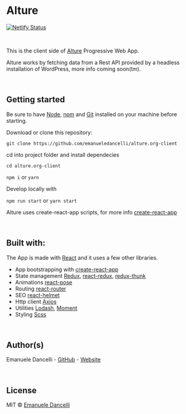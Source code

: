 # Alture

[![Netlify Status](https://api.netlify.com/api/v1/badges/f2084cdb-9cfe-4065-afa2-86d5174a82a2/deploy-status)](https://app.netlify.com/sites/alture/deploys)

&nbsp;

This is the client side of [Alture](https://alture.org) Progressive Web App.

Alture works by fetching data from a Rest API provided by a headless installation of WordPress, more info coming soon(tm).

&nbsp;

## Getting started

Be sure to have [Node](https://nodejs.org/en/), [npm](https://www.npmjs.com/) and [Git](https://git-scm.com/) installed on your machine before starting.

Download or clone this repository:

`git clone https://github.com/emanueledancelli/alture.org-client`

cd into project folder and install dependecies

`cd alture.org-client`

`npm i` or `yarn`

Develop locally with

`npm run start` or `yarn start`

Alture uses create-react-app scripts, for more info [create-react-app](https://github.com/facebook/create-react-app)

&nbsp;

## Built with:

The App is made with [React](https://reactjs.org/) and it uses a few other libraries.

- App bootstrapping with [create-react-app](https://github.com/facebook/create-react-app)
- State management [Redux](https://github.com/reduxjs/redux), [react-redux](https://github.com/reduxjs/react-redux), [redux-thunk](https://github.com/reduxjs/redux-thunk)
- Animations [react-pose](https://github.com/Popmotion/popmotion/tree/master/packages/react-pose)
- Routing [react-router](https://github.com/ReactTraining/react-router)
- SEO [react-helmet](https://github.com/nfl/react-helmet)
- Http client [Axios](https://github.com/axios/axios)
- Utilities [Lodash](https://github.com/lodash/lodash), [Moment](https://github.com/moment/moment/)
- Styling [Scss](https://sass-lang.com/)

&nbsp;

## Author(s)

Emanuele Dancelli - [GitHub](https://github.com/emanueledancelli) - [Website](https://emanueledancelli.com)

&nbsp;

## License

MIT © [Emanuele Dancelli](https://emanueledancelli.com)
